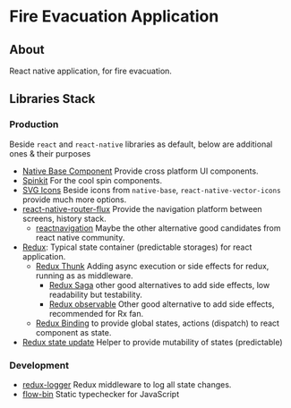 # Fire Evacuation Application
## About
React native application, for fire evacuation.

## Libraries Stack
### Production
Beside  ```react``` and ```react-native``` libraries as default, below are additional ones & their purposes
+ [Native Base Component](https://nativebase.io/) Provide cross platform UI components.
+ [Spinkit](https://github.com/maxs15/react-native-spinkit) For the cool spin components.
+ [SVG Icons](https://github.com/oblador/react-native-vector-icons) Beside icons from ```native-base```, ```react-native-vector-icons``` provide much more options.
+ [react-native-router-flux](https://github.com/aksonov/react-native-router-flux) Provide the navigation platform between screens,  history stack.
  + [reactnavigation](https://reactnavigation.org/) Maybe the other alternative good candidates from react native community.
+ [Redux](https://redux.js.org/): Typical state container (predictable storages) for react application.
  + [Redux Thunk](https://github.com/gaearon/redux-thunk) Adding async execution or side effects for redux, running as as middleware. 
    + [Redux Saga](https://github.com/redux-saga/redux-saga) other good alternatives to add side effects, low readability but testability.
    + [Redux observable](https://github.com/redux-observable/redux-observable) Other good alternative to add side effects, recommended for Rx fan.
  + [Redux Binding](https://github.com/reactjs/react-redux) to provide global states, actions (dispatch) to react component as state. 
+ [Redux state update](https://github.com/kolodny/immutability-helper) Helper to provide mutability of states (predictable)

### Development
+ [redux-logger](https://github.com/evgenyrodionov/redux-logger) Redux middleware to log all state changes.
+ [flow-bin](https://github.com/facebook/flow) Static typechecker for JavaScript